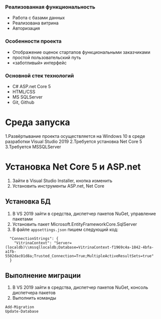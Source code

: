 ### Реализованная функциональность
* Работа с базами данных
* Реализована витрина
* Авторизация
### Особенности проекта
* Отображение оценок стартапов функциональными заказчиками
* простой пользовательский путь
* «заботливый» интерфейс
### Основной стек технологий
* C# ASP.net Core 5
* HTML/CSS
* MS SQLServer
* Git, Github
# Среда запуска
1.Развёртывание проекта осуществляется на Windows 10 в среде разработки Visual Studio 2019
2.Требуется установка Net Core 5
3.Требуется MSSQLServer
# Установка Net Core 5 и ASP.net
1. Зайти в Visual Studio Installer, кнопка изменить
2. Установить инструменты ASP.net, Net Core
## Установка БД
1. В VS 2019 зайти в средства, диспетчер пакетов NuGet, управление пакетами
2. Установить пакет Microsoft.EntityFrameworkCore.SqlServer
3. В файле `appsettings.json` пишем следующий код:
```
  "ConnectionStrings": {
    "VitrinaContext": "Server=(localdb)\\mssqllocaldb;Database=VitrinaContext-f1969c4a-1842-4bfa-a1fb-5502dac01d8a;Trusted_Connection=True;MultipleActiveResultSets=true"
  }
```
## Выполнение миграции
1. В VS 2019 зайти в средства, диспетчер пакетов NuGet, консоль диспетчера пакетов
2. Выполнить команды
```
Add-Migration
Update-Database
```
